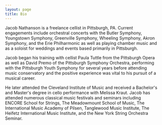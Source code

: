 ```yaml
---
layout: page
title: Bio
---
```


Jacob Nathanson is a freelance cellist in Pittsburgh, PA. Current engagements include orchestral concerts with the Butler Symphony, Youngstown Symphony, Greenville Symphony, Wheeling Symphony, Akron Symphony, and the Erie Philharmonic as well as playing chamber music and as a soloist for weddings and events based primarily in Pittsburgh.

Jacob began his training with cellist Paula Tuttle from the Pittsburgh Opera as well as David Premo of the Pittsburgh Symphony Orchestra, performing with the Pittsburgh Youth Symphony for several years before attending music conservatory and the positive experience was vital to his pursuit of a musical career.
    
He later attended the Cleveland Institute of Music and received a Bachelor's and Master's degree in cello performance with Melissa Kraut. Jacob has attended numerous classical music festivals and seminars including ENCORE School for Strings, The Meadowmount School of Music, The International Music Academy of Pilsen, Tanglewood Music Institute, The Heifetz International Music Institute, and the New York String Orchestra Seminar.
